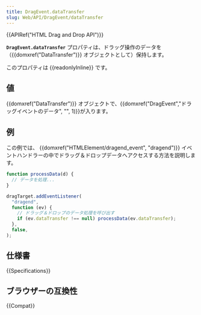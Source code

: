 ```yaml
---
title: DragEvent.dataTransfer
slug: Web/API/DragEvent/dataTransfer
---
```


{{APIRef("HTML Drag and Drop API")}}

**`DragEvent.dataTransfer`** プロパティは、ドラッグ操作のデータを（{{domxref("DataTransfer")}} オブジェクトとして）保持します。

このプロパティは {{readonlyInline}} です。

## 値

{{domxref("DataTransfer")}} オブジェクトで、{{domxref("DragEvent","ドラッグイベントのデータ", "", 1)}}が入ります。

## 例

この例では、 {{domxref("HTMLElement/dragend_event", "dragend")}} イベントハンドラーの中でドラッグ＆ドロップデータへアクセスする方法を説明します。

```js
function processData(d) {
  // データを処理...
}

dragTarget.addEventListener(
  "dragend",
  function (ev) {
    // ドラッグ＆ドロップのデータ処理を呼び出す
    if (ev.dataTransfer !== null) processData(ev.dataTransfer);
  },
  false,
);
```

## 仕様書

{{Specifications}}

## ブラウザーの互換性

{{Compat}}
